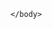 <!DOCTYPE html>
<html>
    <head>
        <title>Page Title</title>
    </head>
    <body>
        <div class="mic">
  <i class="mic-icon"></i>
  <div class="mic-shadow"></div>
  <audio id="music">
      <source src = "https://www.soundhelix.com/examples/mp3/SoundHelix-Song-1.mp3";>
  </audio>
</div>

<script>
   var music = document.getElementById("music")

  music.load();

  document.addEventListener("click", function() {

  music.play()

  }) 
</script>
    </body>
</html>
